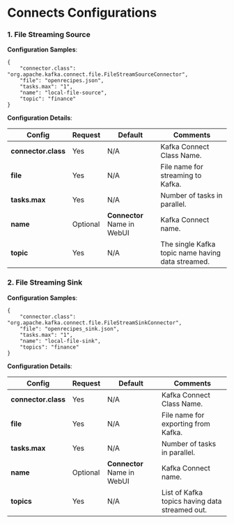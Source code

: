 # Connects Configurations

### 1. File Streaming Source
**Configuration Samples**:

    {
        "connector.class": "org.apache.kafka.connect.file.FileStreamSourceConnector",
        "file": "openrecipes.json",
        "tasks.max": "1",
        "name": "local-file-source",
        "topic": "finance"
    }
**Configuration Details**:

| Config | Request | Default | Comments |
| -- | -- | -- | -- |
| **connector.class** | Yes | N/A | Kafka Connect Class Name.|
| **file** | Yes | N/A | File name for streaming to Kafka. | 
| **tasks.max** |Yes | N/A | Number of tasks in parallel.| 
| **name** |Optional | **Connector** Name in WebUI | Kafka Connect name.| 
| **topic** |Yes | N/A | The single Kafka topic name having data streamed.| 

### 2. File Streaming Sink
**Configuration Samples**:

    {
        "connector.class": "org.apache.kafka.connect.file.FileStreamSinkConnector",
        "file": "openrecipes_sink.json",
        "tasks.max": "1",
        "name": "local-file-sink",
        "topics": "finance"
    }
**Configuration Details**:

| Config | Request | Default | Comments |
| -- | -- | -- | -- |
| **connector.class** | Yes | N/A | Kafka Connect Class Name.|
| **file** | Yes | N/A | File name for exporting from Kafka. | 
| **tasks.max** |Yes | N/A | Number of tasks in parallel.| 
| **name** |Optional | **Connector** Name in WebUI | Kafka Connect name.| 
| **topics** |Yes | N/A | List of Kafka topics having data streamed out.| 